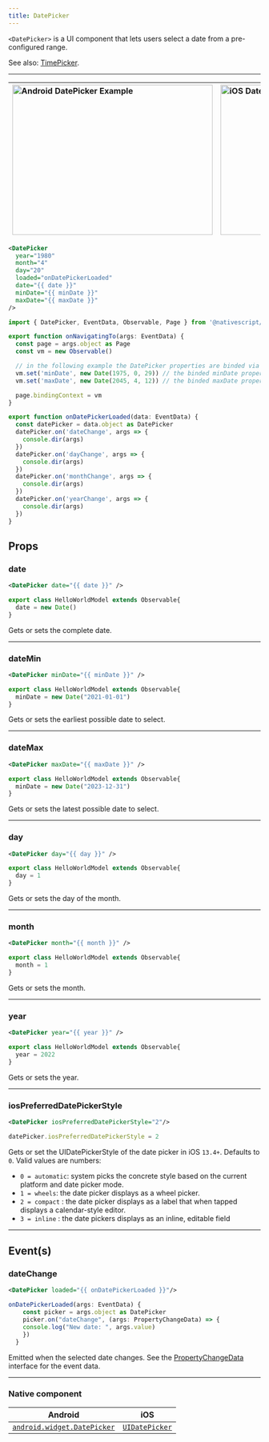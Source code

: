 ```yaml
---
title: DatePicker
---
```

<!-- TODO: Add flavors -->

`<DatePicker>` is a UI component that lets users select a date from a pre-configured range.

See also: [TimePicker](/ui/timepicker).

---
| <img class="w-full sm:w-1/2"  src="https://raw.githubusercontent.com/nativescript-vue/nativescript-vue-ui-tests/master/screenshots/android23/DatePicker.png" alt="Android DatePicker Example" height="300" width="400"/> | <img class="w-full sm:w-1/2"  alt="iOS DatePicker Example" src="https://raw.githubusercontent.com/nativescript-vue/nativescript-vue-ui-tests/master/screenshots/ios-simulator103iPhone6/DatePicker.png" height="300" width="400"/>
|:-------|:----------
<!-- /// flavor plain -->

```xml
<DatePicker
  year="1980"
  month="4"
  day="20"
  loaded="onDatePickerLoaded"
  date="{{ date }}"
  minDate="{{ minDate }}"
  maxDate="{{ maxDate }}"
/>
```

```ts
import { DatePicker, EventData, Observable, Page } from '@nativescript/core'

export function onNavigatingTo(args: EventData) {
  const page = args.object as Page
  const vm = new Observable()

  // in the following example the DatePicker properties are binded via Observableproperties
  vm.set('minDate', new Date(1975, 0, 29)) // the binded minDate property accepts Date object
  vm.set('maxDate', new Date(2045, 4, 12)) // the binded maxDate property accepts Date object

  page.bindingContext = vm
}

export function onDatePickerLoaded(data: EventData) {
  const datePicker = data.object as DatePicker
  datePicker.on('dateChange', args => {
    console.dir(args)
  })
  datePicker.on('dayChange', args => {
    console.dir(args)
  })
  datePicker.on('monthChange', args => {
    console.dir(args)
  })
  datePicker.on('yearChange', args => {
    console.dir(args)
  })
}
```
<!-- 
///

/// flavor angular

```html
<DatePicker
  year="1980"
  month="4"
  day="20"
  [minDate]="minDate"
  [maxDate]="maxDate"
  (dateChange)="onDateChanged($event)"
  (dayChange)="onDayChanged($event)"
  (monthChange)="onMonthChanged($event)"
  (yearChange)="onYearChanged($event)"
  (loaded)="onDatePickerLoaded($event)"
  verticalAlignment="center"
>
</DatePicker>
```

```typescript
import { Component } from '@angular/core'
import { DatePicker } from '@nativescript/core'

@Component({
  moduleId: module.id,
  templateUrl: './usage.component.html'
})
export class DatePickerUsageComponent {
  minDate: Date = new Date(1975, 0, 29)
  maxDate: Date = new Date(2045, 4, 12)

  onDatePickerLoaded(args) {
    // const datePicker = args.object as DatePicker;
  }

  onDateChanged(args) {
    console.log('Date New value: ' + args.value)
    console.log('Date value: ' + args.oldValue)
  }

  onDayChanged(args) {
    console.log('Day New value: ' + args.value)
    console.log('Day Old value: ' + args.oldValue)
  }

  onMonthChanged(args) {
    console.log('Month New value: ' + args.value)
    console.log('Month Old value: ' + args.oldValue)
  }

  onYearChanged(args) {
    console.log('Year New value: ' + args.value)
    console.log('Year Old value: ' + args.oldValue)
  }
}
```

///

/// flavor vue

```html
<DatePicker :date="someDate" />
```

`<DatePicker>` provides two-way data binding using `v-model`.

```html
<DatePicker v-model="selectedDate" />
```

///

/// flavor react

```tsx
import { EventData } from '@nativescript/core'
;<datePicker
  date={new Date()}
  onDateChange={(args: EventData) => {
    const datePicker = args.object
  }}
/>
```

///

/// flavor svelte

```html
<datePicker date="{someDate}" />
```

`<datePicker>` provides two-way data binding using `bind`.

```html
<datePicker bind:date="{selectedDate}" />
```

/// -->

## Props

### date
```xml
<DatePicker date="{{ date }}" />
```
```ts
export class HelloWorldModel extends Observable{
  date = new Date()
}
```
Gets or sets the complete date.                                                                    

---
### dateMin
```xml
<DatePicker minDate="{{ minDate }}" />
```
```ts
export class HelloWorldModel extends Observable{
  minDate = new Date("2021-01-01")
}
```
Gets or sets the earliest possible date to select.

---
### dateMax
```xml
<DatePicker maxDate="{{ maxDate }}" />
```
```ts
export class HelloWorldModel extends Observable{
  minDate = new Date("2023-12-31")
}
```
Gets or sets the latest possible date to select.                                        

---
### day
```xml
<DatePicker day="{{ day }}" />
```
```ts
export class HelloWorldModel extends Observable{
  day = 1
}
```
Gets or sets the day of the month.

---
### month
```xml
<DatePicker month="{{ month }}" />
```
```ts
export class HelloWorldModel extends Observable{
  month = 1
}
```
Gets or sets the month.

---
### year
```xml
<DatePicker year="{{ year }}" />
```
```ts
export class HelloWorldModel extends Observable{
  year = 2022
}
```
Gets or sets the year.

---
### iosPreferredDatePickerStyle
```xml
<DatePicker iosPreferredDatePickerStyle="2"/>
```
```ts
datePicker.iosPreferredDatePickerStyle = 2
```
Gets or set the UIDatePickerStyle of the date picker in iOS `13.4+`. Defaults to `0`.
Valid values are numbers:
- `0 = automatic`: system picks the concrete style based on the current platform and date picker mode.
- `1 = wheels`: the date picker displays as a wheel picker.
- `2 = compact` : the date picker displays as a label that when tapped displays a calendar-style editor.
- `3 = inline` : the date pickers displays as an inline, editable field

---

## Event(s)
### dateChange
```xml
<DatePicker loaded="{{ onDatePickerLoaded }}"/>
```
```ts
onDatePickerLoaded(args: EventData) {
    const picker = args.object as DatePicker
    picker.on("dateChange", (args: PropertyChangeData) => {
    console.log("New date: ", args.value)
    })
  }
```
Emitted when the selected date changes. See the [PropertyChangeData](https://docs.nativescript.org/api-reference/interfaces/propertychangedata) interface for the event data.

---

### Native component

| Android                                                                                               | iOS                                                                            |
| ----------------------------------------------------------------------------------------------------- | ------------------------------------------------------------------------------ |
| [`android.widget.DatePicker`](https://developer.android.com/reference/android/widget/DatePicker.html) | [`UIDatePicker`](https://developer.apple.com/documentation/uikit/uidatepicker) |
